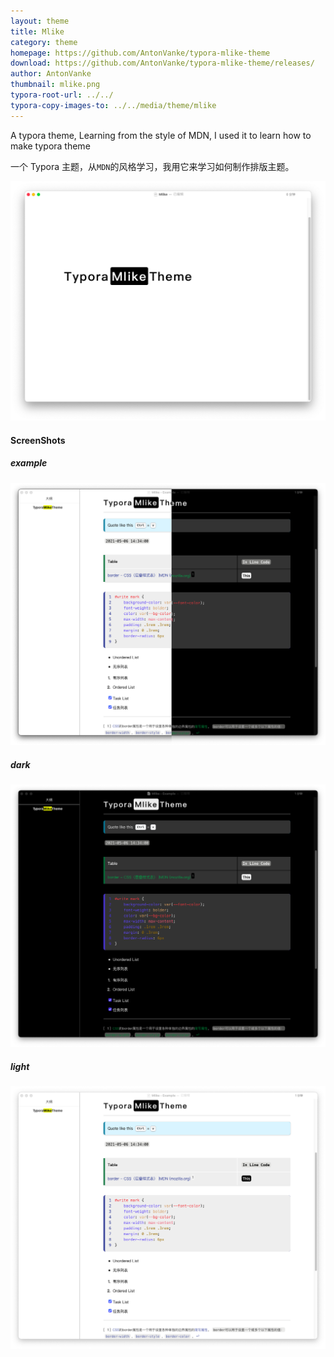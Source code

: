```yaml
---
layout: theme
title: Mlike
category: theme
homepage: https://github.com/AntonVanke/typora-mlike-theme
download: https://github.com/AntonVanke/typora-mlike-theme/releases/
author: AntonVanke
thumbnail: mlike.png
typora-root-url: ../../
typora-copy-images-to: ../../media/theme/mlike
---
```


A typora theme, Learning from the style of MDN, I used it to learn how to make typora theme 

一个 Typora 主题，从`MDN`的风格学习，我用它来学习如何制作排版主题。

![](/media/theme/mlike/mlike.png)

#### ScreenShots

##### example

![](/media/theme/mlike/mlike-example.png)

##### dark

![](/media/theme/mlike/mlike-dark.png)

##### light

![](/media/theme/mlike/mlike-light.png)
